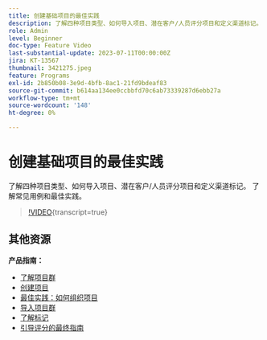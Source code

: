 ```yaml
---
title: 创建基础项目的最佳实践
description: 了解四种项目类型、如何导入项目、潜在客户/人员评分项目和定义渠道标记。 了解常见用例和最佳实践。
role: Admin
level: Beginner
doc-type: Feature Video
last-substantial-update: 2023-07-11T00:00:00Z
jira: KT-13567
thumbnail: 3421275.jpeg
feature: Programs
exl-id: 2b850b08-3e9d-4bfb-8ac1-21fd9bdeaf83
source-git-commit: b614aa134ee0ccbbfd70c6ab73339287d6ebb27a
workflow-type: tm+mt
source-wordcount: '148'
ht-degree: 0%

---
```


# 创建基础项目的最佳实践

了解四种项目类型、如何导入项目、潜在客户/人员评分项目和定义渠道标记。 了解常见用例和最佳实践。

>[!VIDEO](https://video.tv.adobe.com/v/3421275/?learn=on){transcript=true}

## 其他资源

**产品指南：**

* [了解项目群](https://experienceleague.adobe.com/docs/marketo/using/product-docs/core-marketo-concepts/programs/creating-programs/understanding-programs.html)
* [创建项目](https://experienceleague.adobe.com/docs/marketo/using/product-docs/core-marketo-concepts/programs/creating-programs/create-a-program.html)
* [最佳实践：如何组织项目](https://experienceleague.adobe.com/docs/marketo/using/product-docs/core-marketo-concepts/programs/working-with-programs/best-practice-how-to-organize-your-programs.html)
* [导入项目群](https://experienceleague.adobe.com/docs/marketo/using/product-docs/core-marketo-concepts/programs/working-with-programs/import-a-program.html)
* [了解标记](https://experienceleague.adobe.com/docs/marketo/using/product-docs/core-marketo-concepts/programs/working-with-programs/understanding-tags.html)
* [引导评分的最终指南](https://business.adobe.com/resources/guides/lead-scoring.html)

